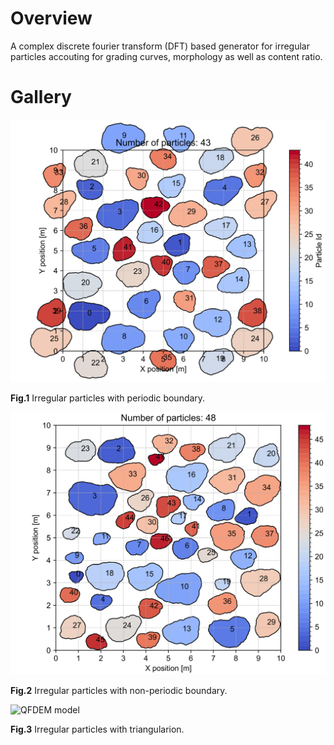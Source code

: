 # Overview

A complex discrete fourier transform (DFT) based generator for irregular particles accouting for grading curves, morphology as well as content ratio.

# Gallery

![periodic boundary](./img/particles_group.svg)

**Fig.1** Irregular particles with periodic boundary.

![non-periodic boundary](./img/particles.svg)

**Fig.2** Irregular particles with non-periodic boundary.

![QFDEM model](./img/screen.bmp "triangulation")

**Fig.3** Irregular particles with triangularion.